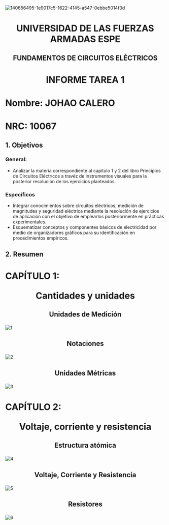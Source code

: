 ![140656495-1e9017c5-1622-4145-a547-0ebbe5014f3d](https://user-images.githubusercontent.com/116811166/200706656-e7522ce6-0d6a-43f8-b756-ec9f56d6bef4.png)
# <p align=center> UNIVERSIDAD DE LAS FUERZAS ARMADAS ESPE 
## <p align=center> FUNDAMENTOS DE CIRCUITOS ELÉCTRICOS
# <p align=center>  INFORME TAREA 1
# Nombre: JOHAO CALERO <p align=right>   
# NRC: 10067

## 1. Objetivos
  ### General: 
  * Analizar la materia correspondiente al capítulo 1 y 2 del libro Principios de Circuitos Eléctricos a travéz de instrumentos visuales para la posterior resolución de los ejercicios planteados.
  ### Específicos
  * Integrar conocimientos sobre circuitos eléctricos, medición de magnitudes y seguridad eléctrica mediante la resolución de ejercicios de aplicación con el objetivo de emplearlos posteriormente en prácticas experimentales.
  * Esquematizar conceptos y componentes básicos de electricidad por medio de organizadores gráficos para su identificación en procedimientos empíricos.
 
## 2. Resumen
# CAPÍTULO 1: <p align=center> Cantidades y unidades
## <p align=center> Unidades de Medición
![1](https://user-images.githubusercontent.com/116811166/200740013-cd061ca6-e7f2-4680-aecd-43b202f32a84.png)
## <p align=center> Notaciones
![2](https://user-images.githubusercontent.com/116811166/200746982-29af54bb-f1db-462a-ac3e-42cce254750b.png)
## <p align=center> Unidades Métricas
![3](https://user-images.githubusercontent.com/116811166/200749063-3ed543a3-2b9f-4c8c-a633-00bbf083f80a.png)
 # CAPÍTULO 2: <p align=center> Voltaje, corriente y resistencia
## <p align=center> Estructura atómica
![4](https://user-images.githubusercontent.com/116811166/200749344-94c26d68-e107-47c3-8dd5-c3096a96df86.png)
## <p align=center> Voltaje, Corriente y Resistencia
![5](https://user-images.githubusercontent.com/116811166/200749693-e2d2e0f4-b093-4999-a567-499907e6d3c1.png)
## <p align=center> Resistores
![6](https://user-images.githubusercontent.com/116811166/200749998-c508fa89-6763-4543-9241-c9a2bbf0db42.png)
  






